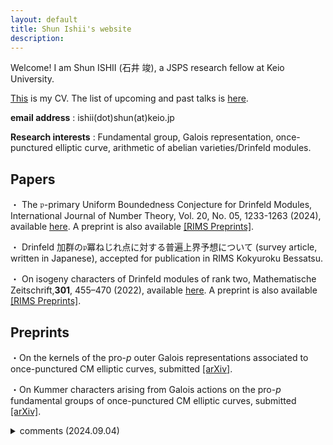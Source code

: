 ```yaml
---
layout: default
title: Shun Ishii's website
description:
---
```


Welcome! I am Shun ISHII (石井 竣), a JSPS research fellow at Keio University.

[This](/cv) is my CV. The list of upcoming and past talks is [here](/talks).

**email address** : ishii(dot)shun(at)keio.jp

**Research interests** : Fundamental group, Galois representation, once-punctured elliptic curve, arithmetic of abelian varieties/Drinfeld modules.

## Papers

・ The $\mathfrak{p}$-primary Uniform Boundedness Conjecture for Drinfeld Modules, International Journal of Number Theory, Vol. 20, No. 05, 1233-1263 (2024), available [here](https://www.worldscientific.com/doi/10.1142/S1793042124500611). A preprint is also available [[RIMS Preprints]](https://www.kurims.kyoto-u.ac.jp/preprint/file/RIMS1927.pdf).

・ Drinfeld 加群の$\mathfrak{p}$冪ねじれ点に対する普遍上界予想について (survey article, written in Japanese), accepted for publication in RIMS Kokyuroku Bessatsu.

・ On isogeny characters of Drinfeld modules of rank two, Mathematische Zeitschrift,**301**, 455–470 (2022), available [here](https://link.springer.com/article/10.1007/s00209-021-02921-5). A preprint is also available [[RIMS Preprints]](https://www.kurims.kyoto-u.ac.jp/preprint/file/RIMS1947-revision.pdf).

## Preprints

・On the kernels of the pro-$p$ outer Galois representations associated to once-punctured CM elliptic curves, submitted [[arXiv]](https://arxiv.org/abs/2312.04196).

・On Kummer characters arising from Galois actions on the pro-$p$ fundamental groups of once-punctured CM elliptic curves, submitted [[arXiv]](https://arxiv.org/abs/2312.04175).

<details>

<summary> comments (2024.09.04) </summary>
We've posted a revised manuscript on arXiv. It improves the assertion of Theorem 1.5 (3) in the old version and we fixed numerous typographical errors in the old manuscript according to referee's comments.

</details>
